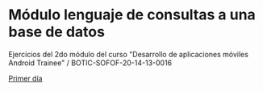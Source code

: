 # Módulo lenguaje de consultas a una base de datos

Ejercicios del 2do módulo del curso "Desarrollo de aplicaciones móviles Android Trainee" / BOTIC-SOFOF-20-14-13-0016

[Primer día](./SQL/03-06-2021)